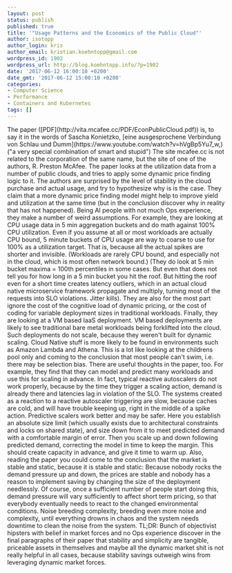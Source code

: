 ```yaml
---
layout: post
status: publish
published: true
title: '"Usage Patterns and the Economics of the Public Cloud"'
author: isotopp
author_login: kris
author_email: kristian.koehntopp@gmail.com
wordpress_id: 1902
wordpress_url: http://blog.koehntopp.info/?p=1902
date: '2017-06-12 16:00:10 +0200'
date_gmt: '2017-06-12 15:00:10 +0200'
categories:
- Computer Science
- Performance
- Containers and Kubernetes
tags: []
---
```

<p>The paper&nbsp;([PDF](http://vita.mcafee.cc/PDF/EconPublicCloud.pdf)) is, to say it in the words of Sascha Konietzko, [eine ausgesprochene Verbindung von Schlau und Dumm](https://www.youtube.com/watch?v=hVgBp5Yu7_w,) ("a very special combination of smart and stupid") The site mcafee.cc is not related to the corporation of the same name, but the site of one of the authors, R. Preston McAfee. The paper looks at the utilization data from a number of public clouds, and tries to apply some dynamic price finding logic to it. The authors are surprised by the level of stability in the cloud purchase and actual usage, and try to hypothesize why is is the case. They claim that a more dynamic price finding model might help to improve yield and utilization at the same time (but in the conclusion discover why in reality that has not happened).<!--more--> Being AI people with not much Ops experience, they make a number of weird assumptions. For example, they are looking at CPU usage data in 5 min aggregation buckets and do math against 100% CPU utilization. Even if you assume at all or most workloads are actually CPU bound, 5 minute buckets of CPU usage are way to coarse to use for 100% as a utilization target. That is, because all the actual spikes are shorter and invisible. (Workloads are rarely CPU bound, and especially not in the cloud, which is most often network bound.) (They do look at 5 min bucket maxima = 100th percentiles in some cases. But even that does not tell you for how long in a 5 min bucket you hit the roof. But hitting the roof even for a short time creates latency outliers, which in an actual cloud native microservice framework propagate and multiply, turning most of the requests into SLO violations. Jitter kills). They are also for the most part ignore the cost of the cognitive load of dynamic pricing, or the cost of coding for variable deployment sizes in traditional workloads. Finally, they are looking at a VM based IaaS deployment. VM based deployments are likely to see traditional bare metal workloads being forklifted into the cloud. Such deployments do not scale, because they weren't built for dynamic scaling. Cloud Native stuff is more likely to be found in environments such as Amazon Lambda and Athena. This is a lot like looking at the childrens pool only and coming to the conclusion that most people can't swim, i.e. there may be selection bias. There are useful thoughts in the paper, too. For example, they find that they can model and predict many workloads and use this for scaling in advance. In fact, typical reactive autoscalers do not work properly, because by the time they trigger a scaling action, demand is already there and latencies lag in violation of the SLO. The systems created as a reaction to a reactive autoscaler triggering are slow, because caches are cold, and will have trouble keeping up, right in the middle of a spike action. Predictive scalers work better and may be safer. Here you establish an absolute size limit (which usually exists due to architectural constraints and locks on shared state), and size down from it to meet predicted demand with a comfortable margin of error. Then you scale up and down following predicted demand, correcting the model in time to keep the margin. This should create capacity in advance, and give it time to warm up. Also, reading the paper you could come to the conclusion that the market is stable and static, because it is stable and static: Because nobody rocks the demand pressure up and down, the prices are stable and nobody has a reason to implement saving by changing the size of the deployment needlessly. Of course, once a sufficient number of people start doing this, demand pressure will vary sufficiently to affect short term pricing, so that everybody eventually needs to react to the changed environmental conditions. Noise breeding complexity, breeding even more noise and complexity, until everything drowns in chaos and the system needs downtime to clean the noise from the system. TL;DR: Bunch of objectivist hipsters with belief in market forces and no Ops experience discover in the final paragraphs of their paper that stability and simplicity are tangible, priceable assets in themselves and maybe all the dynamic market shit is not really helpful in all cases, because stability savings outweigh wins from leveraging dynamic market forces.</p>
